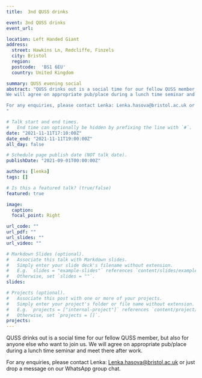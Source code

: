 ```yaml
---
title:  3nd QUSS drinks

event: 3nd QUSS drinks
event_url: 

location: Left Handed Giant
address:
  street: Hawkins Ln, Redcliffe, Finzels 
  city: Bristol
  region: 
  postcode:  'BS1 6EU'
  country: United Kingdom

summary: QUSS evening social
abstract: "QUSS drinks out is a social time for our fellow QUSS member, but also for anyone else who want to join us.
We will agree on appropriate pub/place during a lunch time seminar and meet there after work.

For any enquiries, please contact Lenka: Lenka.hasova@bristol.ac.uk or just drop a message on our WhatsApp group chat.
"

# Talk start and end times.
#   End time can optionally be hidden by prefixing the line with `#`.
date: "2021-11-11T17:10:00Z"
date_end: "2021-11-11T19:00:00Z"
all_day: false

# Schedule page publish date (NOT talk date).
publishDate: "2021-09-01T00:00:00Z"

authors: [lenka]
tags: []

# Is this a featured talk? (true/false)
featured: true

image:
  caption: 
  focal_point: Right

url_code: ""
url_pdf: ""
url_slides: ""
url_video: ""

# Markdown Slides (optional).
#   Associate this talk with Markdown slides.
#   Simply enter your slide deck's filename without extension.
#   E.g. `slides = "example-slides"` references `content/slides/example-slides.md`.
#   Otherwise, set `slides = ""`.
slides:

# Projects (optional).
#   Associate this post with one or more of your projects.
#   Simply enter your project's folder or file name without extension.
#   E.g. `projects = ["internal-project"]` references `content/project/deep-learning/index.md`.
#   Otherwise, set `projects = []`.
projects:
---
```


QUSS drinks out is a social time for our fellow QUSS member, but also for anyone else who want to join us.
We will agree on appropriate pub/place during a lunch time seminar and meet there after work.

For any enquiries, please contact Lenka: Lenka.hasova@bristol.ac.uk or just drop a message on our WhatsApp group chat.